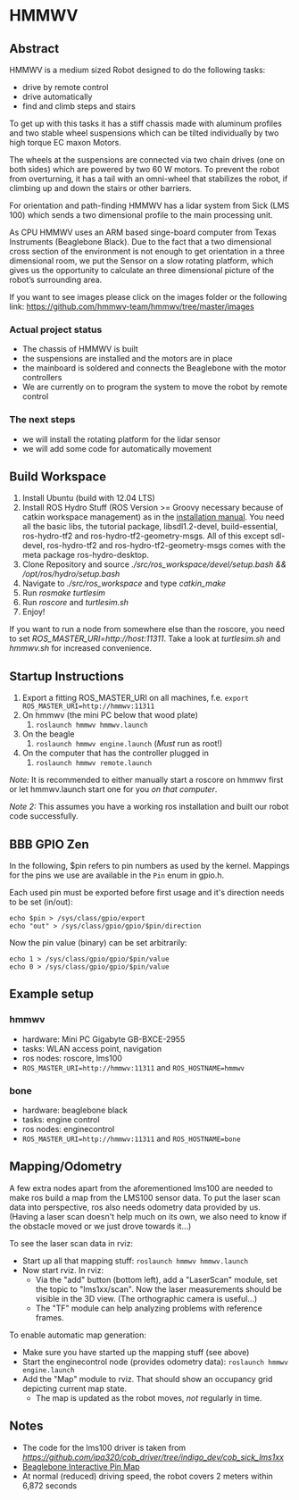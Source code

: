 HMMWV
=====

Abstract
---------------

HMMWV is a medium sized Robot designed to do the following tasks:

* drive by remote control
* drive automatically 
* find and climb steps and stairs
	
To get up with this tasks it has a stiff chassis made with aluminum profiles and two stable wheel suspensions which can be tilted individually by two high torque EC maxon Motors.

The wheels at the suspensions are connected via two chain drives (one on both sides)  which are powered by two 60 W motors. To prevent the robot from overturning, it has a tail with an omni-wheel that stabilizes the robot, if climbing up and down the stairs or other barriers.

For orientation and path-finding HMMWV has a lidar system from Sick (LMS 100) which sends a two dimensional profile to the main processing unit.

As CPU HMMWV uses an ARM based singe-board computer from Texas Instruments (Beaglebone Black). Due to the fact that a two dimensional cross section of the environment is not enough to get orientation in a three dimensional room, we put the Sensor on a slow rotating platform, which gives us the opportunity to calculate an three dimensional picture of the robot’s surrounding area.

If you want to see images please click on the images folder or the following link: https://github.com/hmmwv-team/hmmwv/tree/master/images

### Actual project status

* The chassis of HMMWV is built 
* the suspensions are installed and the motors are in place
* the mainboard is soldered and connects the Beaglebone with the motor controllers
* We are currently on to program the system to move the robot by remote control
 
### The next steps

* we will install the rotating platform for the lidar sensor 
* we will add some code for automatically movement

Build Workspace
---------------
1. Install Ubuntu (build with 12.04 LTS)
1. Install ROS Hydro Stuff (ROS Version >= Groovy necessary because of catkin workspace management) as in the [installation manual](http://wiki.ros.org/hydro/Installation/Ubuntu). You need all the basic libs, the tutorial package, libsdl1.2-devel, build-essential, ros-hydro-tf2 and ros-hydro-tf2-geometry-msgs. All of this except sdl-devel, ros-hydro-tf2 and ros-hydro-tf2-geometry-msgs comes with the meta package ros-hydro-desktop.
1. Clone Repository and source *./src/ros_workspace/devel/setup.bash && /opt/ros/hydro/setup.bash* 
1. Navigate to *./src/ros_workspace* and type *catkin_make*
1. Run *rosmake turtlesim*
1. Run *roscore* and *turtlesim.sh*
1. Enjoy!

If you want to run a node from somewhere else than the roscore, you need to set *ROS_MASTER_URI=http://host:11311*.
Take a look at *turtlesim.sh* and *hmmwv.sh* for increased convenience.

Startup Instructions
--------------------

1. Export a fitting ROS_MASTER_URI on all machines, f.e. `export ROS_MASTER_URI=http://hmmwv:11311`
1. On hmmwv (the mini PC below that wood plate)
	1. `roslaunch hmmwv hmmwv.launch`
1. On the beagle
	1. `roslaunch hmmwv engine.launch` (*Must* run as root!)
1. On the computer that has the controller plugged in
	1. `roslaunch hmmwv remote.launch`

*Note:* It is recommended to either manually start a roscore on hmmwv first or let hmmwv.launch start one for you _on that computer_.

*Note 2:* This assumes you have a working ros installation and built our robot code successfully.

BBB GPIO Zen
------------

In the following, $pin refers to pin numbers as used by the kernel. Mappings for the pins we use are available in the `Pin` enum in gpio.h.

Each used pin must be exported before first usage and it's direction needs to be set (in/out):
```
echo $pin > /sys/class/gpio/export
echo "out" > /sys/class/gpio/gpio/$pin/direction
```
Now the pin value (binary) can be set arbitrarily:
```
echo 1 > /sys/class/gpio/gpio/$pin/value
echo 0 > /sys/class/gpio/gpio/$pin/value
```

Example setup
-------------

### hmmwv

* hardware: Mini PC Gigabyte GB-BXCE-2955
* tasks: WLAN access point, navigation
* ros nodes: roscore, lms100
* `ROS_MASTER_URI=http://hmmwv:11311` and `ROS_HOSTNAME=hmmwv`

### bone

* hardware: beaglebone black
* tasks: engine control
* ros nodes: enginecontrol
* `ROS_MASTER_URI=http://hmmwv:11311` and `ROS_HOSTNAME=bone`

Mapping/Odometry
----------------

A few extra nodes apart from the aforementioned lms100 are needed to make ros build a map from the LMS100 sensor data. To put the laser scan data into perspective, ros also needs odometry data provided by us. (Having a laser scan doesn't help much on its own, we also need to know if the obstacle moved or we just drove towards it...)

To see the laser scan data in rviz:
* Start up all that mapping stuff: `roslaunch hmmwv hmmwv.launch`
* Now start rviz. In rviz:
  * Via the "add" button (bottom left), add a "LaserScan" module, set the topic to "lms1xx/scan". Now the laser measurements should be visible in the 3D view. (The orthographic camera is useful...)
  * The "TF" module can help analyzing problems with reference frames.

To enable automatic map generation:
* Make sure you have started up the mapping stuff (see above)
* Start the enginecontrol node (provides odometry data): `roslaunch hmmwv engine.launch`
* Add the "Map" module to rviz. That should show an occupancy grid depicting current map state.
  * The map is updated as the robot moves, *not* regularly in time.

Notes
-----

* The code for the lms100 driver is taken from *https://github.com/ipa320/cob_driver/tree/indigo_dev/cob_sick_lms1xx*
* [Beaglebone Interactive Pin Map](http://eskimon.fr/beaglebone-black-gpio-interactive-map)
* At normal (reduced) driving speed, the robot covers 2 meters within 6,872 seconds
